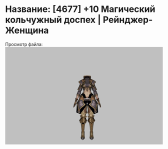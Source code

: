 # Название: [4677] +10 Магический кольчужный доспех | Рейнджер-Женщина

Просмотр файла:
![p030002.png](p030002.png)